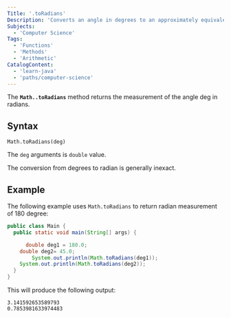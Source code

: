 ```yaml
---
Title: '.toRadians'
Description: 'Converts an angle in degrees to an approximately equivalent angle in radians.'
Subjects:
  - 'Computer Science'
Tags:
  - 'Functions'
  - 'Methods'
  - 'Arithmetic'
CatalogContent:
  - 'learn-java'
  - 'paths/computer-science'
---
```


The **`Math..toRadians`** method returns the measurement of the angle deg in radians.

## Syntax

```pseudo
Math.toRadians(deg)
```

The `deg` arguments is `double` value.

The conversion from degrees to radian is generally inexact.
## Example

The following example uses `Math.toRadians` to return radian measurement of 180 degree:

```java
public class Main {
  public static void main(String[] args) {

      double deg1 = 180.0;
	double deg2= 45.0;
        System.out.println(Math.toRadians(deg1));
    System.out.println(Math.toRadians(deg2));
  }
}
```

This will produce the following output:

```shell
3.141592653589793
0.7853981633974483
```

